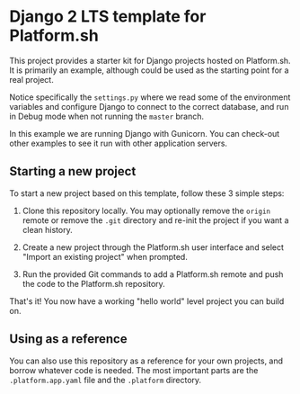 # Django 2 LTS template for Platform.sh

This project provides a starter kit for Django projects hosted on Platform.sh. It is primarily an example, although could be used as the starting point for a real project.

Notice specifically the `settings.py` where we read some of the environment variables and configure Django
to connect to the correct database, and run in Debug mode when not running the `master` branch.

In this example we are running Django with Gunicorn. You can check-out other examples to see it run with
other application servers.

## Starting a new project

To start a new project based on this template, follow these 3 simple steps:

1. Clone this repository locally.  You may optionally remove the `origin` remote or remove the `.git` directory and re-init the project if you want a clean history.
 
2. Create a new project through the Platform.sh user interface and select "Import an existing project" when prompted.

3. Run the provided Git commands to add a Platform.sh remote and push the code to the Platform.sh repository.

That's it!  You now have a working "hello world" level project you can build on.

## Using as a reference

You can also use this repository as a reference for your own projects, and borrow whatever code is needed. The most important parts are the `.platform.app.yaml` file and the `.platform` directory.

